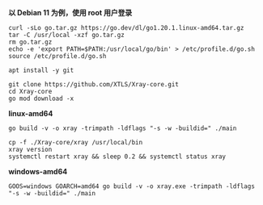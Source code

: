**以 Debian 11 为例，使用 root 用户登录**

```
curl -sLo go.tar.gz https://go.dev/dl/go1.20.1.linux-amd64.tar.gz
tar -C /usr/local -xzf go.tar.gz
rm go.tar.gz
echo -e 'export PATH=$PATH:/usr/local/go/bin' > /etc/profile.d/go.sh
source /etc/profile.d/go.sh
```

```
apt install -y git
```

```
git clone https://github.com/XTLS/Xray-core.git
cd Xray-core
go mod download -x
```

**linux-amd64**

```
go build -v -o xray -trimpath -ldflags "-s -w -buildid=" ./main
```

```
cp -f ./Xray-core/xray /usr/local/bin
xray version
systemctl restart xray && sleep 0.2 && systemctl status xray
```

**windows-amd64**

```
GOOS=windows GOARCH=amd64 go build -v -o xray.exe -trimpath -ldflags "-s -w -buildid=" ./main
```
